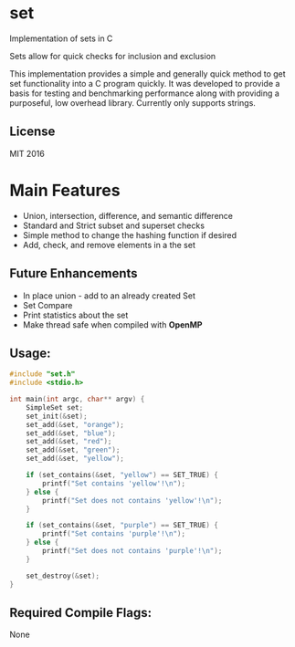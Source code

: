 # set
Implementation of sets in C

Sets allow for quick checks for inclusion and exclusion

This implementation provides a simple and generally quick method to get set functionality into a C program quickly. It was developed to provide a basis for testing and benchmarking performance along with providing a purposeful, low overhead library. Currently only supports strings.

## License
MIT 2016

# Main Features

* Union, intersection, difference, and semantic difference
* Standard and Strict subset and superset checks
* Simple method to change the hashing function if desired
* Add, check, and remove elements in a the set

## Future Enhancements

* In place union - add to an already created Set
* Set Compare
* Print statistics about the set
* Make thread safe when compiled with **OpenMP**


## Usage:
``` c
#include "set.h"
#include <stdio.h>

int main(int argc, char** argv) {
    SimpleSet set;
    set_init(&set);
    set_add(&set, "orange");
    set_add(&set, "blue");
    set_add(&set, "red");
    set_add(&set, "green");
    set_add(&set, "yellow");

    if (set_contains(&set, "yellow") == SET_TRUE) {
        printf("Set contains 'yellow'!\n");
    } else {
        printf("Set does not contains 'yellow'!\n");
    }

    if (set_contains(&set, "purple") == SET_TRUE) {
        printf("Set contains 'purple'!\n");
    } else {
        printf("Set does not contains 'purple'!\n");
    }

    set_destroy(&set);
}
```

## Required Compile Flags:
   None

